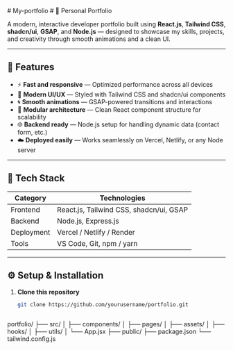 #   M y - p o r t f o l i o 
 
 # 🚀 Personal Portfolio

A modern, interactive developer portfolio built using **React.js**, **Tailwind CSS**, **shadcn/ui**, **GSAP**, and **Node.js** — designed to showcase my skills, projects, and creativity through smooth animations and a clean UI.

---

## 🌟 Features

- ⚡ **Fast and responsive** — Optimized performance across all devices  
- 🎨 **Modern UI/UX** — Styled with Tailwind CSS and shadcn/ui components  
- 🌀 **Smooth animations** — GSAP-powered transitions and interactions  
- 🧩 **Modular architecture** — Clean React component structure for scalability  
- 🌐 **Backend ready** — Node.js setup for handling dynamic data (contact form, etc.)  
- ☁️ **Deployed easily** — Works seamlessly on Vercel, Netlify, or any Node server  

---

## 🧠 Tech Stack

| Category | Technologies |
|-----------|---------------|
| Frontend | React.js, Tailwind CSS, shadcn/ui, GSAP |
| Backend | Node.js, Express.js |
| Deployment | Vercel / Netlify / Render |
| Tools | VS Code, Git, npm / yarn |

---

## ⚙️ Setup & Installation

1. **Clone this repository**
   ```bash
   git clone https://github.com/yourusername/portfolio.git



portfolio/
├── src/
│   ├── components/
│   ├── pages/
│   ├── assets/
│   ├── hooks/
│   ├── utils/
│   └── App.jsx
├── public/
├── package.json
└── tailwind.config.js
